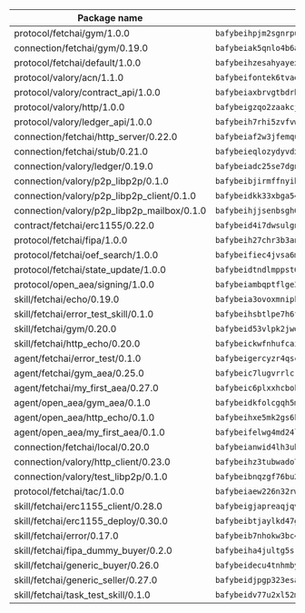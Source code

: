| Package name                                                  | Package hash                                                  |
| ------------------------------------------------------------- | ------------------------------------------------------------- |
| protocol/fetchai/gym/1.0.0                                    | `bafybeihpjm2sgnrpuwaqicikw4aybltm7xrjmf7cscpp2cy2xdoi6pekbq` |
| connection/fetchai/gym/0.19.0                                 | `bafybeiak5qnlo4b6ai5ep5cp5tyw26dyv5finwjcbwo3aryhtjqmdl2keu` |
| protocol/fetchai/default/1.0.0                                | `bafybeihzesahyayexkhk26fg7rqnjuqaab3bmcijtjekvskvs4xw6ecyuu` |
| protocol/valory/acn/1.1.0                                     | `bafybeifontek6tvaecatoauiule3j3id6xoktpjubvuqi3h2jkzqg7zh7a` |
| protocol/valory/contract_api/1.0.0                            | `bafybeiaxbrvgtbdrh4lslskuxyp4awyr4whcx3nqq5yrr6vimzsxg5dy64` |
| protocol/valory/http/1.0.0                                    | `bafybeigzqo2zaakcjtzzsm6dh4x73v72xg6ctk6muyp5uq5ueb7y34fbxy` |
| protocol/valory/ledger_api/1.0.0                              | `bafybeih7rhi5zvfvwakx5ifgxsz2cfipeecsh7bm3gnudjxtvhrygpcftq` |
| connection/fetchai/http_server/0.22.0                         | `bafybeiaf2w3jfemqu4zrtfzewexh5ttqytvhv4tqfzcrv6qxsqnxrv7eu4` |
| connection/fetchai/stub/0.21.0                                | `bafybeieqlozydyvdxmjxhqygwq27djecpiftoqwlcpcr4qpotomwnh66yy` |
| connection/valory/ledger/0.19.0                               | `bafybeiadc25se7dgnn4mufztwpzdono4xsfs45qknzdqyi3gckn6ccuv44` |
| connection/valory/p2p_libp2p/0.1.0                            | `bafybeibjirmffnyih5gplt2uu6ojvta25w7up6yt447unungn4xpgqn5ca` |
| connection/valory/p2p_libp2p_client/0.1.0                     | `bafybeidkk33xbga54szmitk6uwsi3ef56hbbdbuasltqtiyki34hgfpnxa` |
| connection/valory/p2p_libp2p_mailbox/0.1.0                    | `bafybeihjjsenbsgh6x2vukea7mqzsbcbqqbog6xa43raen24ewqf4qq3pm` |
| contract/fetchai/erc1155/0.22.0                               | `bafybeid4i7dwsulgnwaylzk6xcozewkgacymxhwk2ip5omvccluq2pm7ii` |
| protocol/fetchai/fipa/1.0.0                                   | `bafybeih27chr3b3anjeq26yd5c2p3hypp4sijzdu6yrorpwwxnvkeoa2ei` |
| protocol/fetchai/oef_search/1.0.0                             | `bafybeifiec4jvsa6mcbmasjno3bwvjwwwubyp25hjqwe7gjfksgvwgdisq` |
| protocol/fetchai/state_update/1.0.0                           | `bafybeidtndlmppst6l6iughpflqbbbkzditixo2fy2dncxfkb5apkx5y4m` |
| protocol/open_aea/signing/1.0.0                               | `bafybeiambqptflge33eemdhis2whik67hjplfnqwieoa6wblzlaf7vuo44` |
| skill/fetchai/echo/0.19.0                                     | `bafybeia3ovoxmnipktwnyztie55itsuempnfeircw72jn62uojzry5pwsu` |
| skill/fetchai/error_test_skill/0.1.0                          | `bafybeihsbtlpe7h6fsvoxban5rilkmwviwkokul5cqym6atoolirontiyu` |
| skill/fetchai/gym/0.20.0                                      | `bafybeid53vlpk2jwdzqf7a5xh4q5653wg46h7eg7pq66c3pmmgwnwjnsja` |
| skill/fetchai/http_echo/0.20.0                                | `bafybeickwfnhufcaift5k6uspltvhatdpmppyhfzghewecctgq72dgu5a4` |
| agent/fetchai/error_test/0.1.0                                | `bafybeigercyzr4qscyf4bp22jwehyoxhcix6yyuxhfec2n5umns3qcm7aq` |
| agent/fetchai/gym_aea/0.25.0                                  | `bafybeic7lugvrrlcre42evfnttonheppvpvupg3wgraizkyrorheicooem` |
| agent/fetchai/my_first_aea/0.27.0                             | `bafybeic6plxxhcbokxlce3grbgsm247rgvcb5arwwslm5yv6pt46byr22a` |
| agent/open_aea/gym_aea/0.1.0                                  | `bafybeidkfolcgqh5mmdcmd7vee74avhicgiahdyiflyylanowxmqc7bxni` |
| agent/open_aea/http_echo/0.1.0                                | `bafybeihxe5mk2gs6k3xxf5rgaqqa5ij2ff74gebcwxskc2dpxvt5rcnyxi` |
| agent/open_aea/my_first_aea/0.1.0                             | `bafybeifelwg4md24lwpxgx7x5cugq7ovhbkew3lxw43m52rdppfn5o5g4i` |
| connection/fetchai/local/0.20.0                               | `bafybeianwid4lh3ubjheg4ho7qznuib2t6k35rcuconcbwtzmih4qdxo2i` |
| connection/valory/http_client/0.23.0                          | `bafybeihz3tubwado7j3wlivndzzuj3c6fdsp4ra5r3nqixn3ufawzo3wii` |
| connection/valory/test_libp2p/0.1.0                           | `bafybeibnqzgf76bu2cqa7n3seeju3j7ukkorddb6n2xzx4bynh4swdk43q` |
| protocol/fetchai/tac/1.0.0                                    | `bafybeiaew226n32rwp3h57zl4b2mmbrhjbyrdjbl2evnxf2tmmi4vrls7a` |
| skill/fetchai/erc1155_client/0.28.0                           | `bafybeigjapreaqjqvcukrnqr4fzlrugl3635bh2abj3tnxqq247swqtl7u` |
| skill/fetchai/erc1155_deploy/0.30.0                           | `bafybeibtjaylkd47ghbwgl7rdck2exvnrodwnyjhfvrtaluwrvkx5k5gtq` |
| skill/fetchai/error/0.17.0                                    | `bafybeib7nhokw3bc46oxuk5mjazan42evipowmka2ikfcs6drcdz4mwkjm` |
| skill/fetchai/fipa_dummy_buyer/0.2.0                          | `bafybeiha4jultg5srhr2ijplvubeo7esv4raq2cjlggmyzcaimop2ggg2m` |
| skill/fetchai/generic_buyer/0.26.0                            | `bafybeidecu4tnhmbyzbysgccgtpsstj4q5hfqjgjzm5nf2hdb7hf6fnx2q` |
| skill/fetchai/generic_seller/0.27.0                           | `bafybeidjpgp323esan54fjxr6xqnq365oqi5g45p3nts67e3su6u4kss3y` |
| skill/fetchai/task_test_skill/0.1.0                           | `bafybeidv77u2xl52mnxakwvh7fuh46aiwfpteyof4eaptfd4agoi6cdble` |

